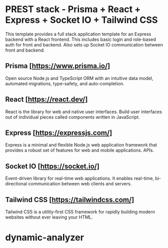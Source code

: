 # PREST stack - Prisma + React + Express + Socket IO + Tailwind CSS

This template provides a full stack application template for an Express backend with a React frontend. This includes basic login and role-based auth for front and backend. Also sets up Socket IO communication between front and backend.

## Prisma [https://www.prisma.io/]

Open source Node.js and TypeScript ORM with an intuitive data model, automated migrations, type-safety, and auto-completion.

## React [https://react.dev/]

React is the library for web and native user interfaces. Build user interfaces out of individual pieces called components written in JavaScript.

## Express [https://expressjs.com/]

Express is a minimal and flexible Node.js web application framework that provides a robust set of features for web and mobile applications. APIs.

## Socket IO [https://socket.io/]

Event-driven library for real-time web applications. It enables real-time, bi-directional communication between web clients and servers.

## Tailwind CSS [https://tailwindcss.com/]

Tailwind CSS is a utility-first CSS framework for rapidly building modern websites without ever leaving your HTML.

# dynamic-analyzer

